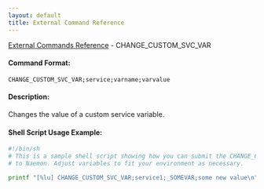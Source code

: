 ```yaml
---
layout: default
title: External Command Reference
---
```


<!--
************************************************
* AUTO GENERATED PAGE - USE ./update SCRIPT
************************************************
-->

<span class="glyphicon glyphicon-arrow-up"></span><a href="index.html"> External Commands Reference</a> - CHANGE_CUSTOM_SVC_VAR<br>


#### Command Format:

`CHANGE_CUSTOM_SVC_VAR;service;varname;varvalue`

#### Description:

Changes the value of a custom service variable.

#### Shell Script Usage Example:

```sh
#!/bin/sh
# This is a sample shell script showing how you can submit the CHANGE_CUSTOM_SVC_VAR command
# to Naemon. Adjust variables to fit your environment as necessary.

printf "[%lu] CHANGE_CUSTOM_SVC_VAR;service1;_SOMEVAR;some new value\n" `date +%s` > /var/lib/naemon/naemon.cmd
```



